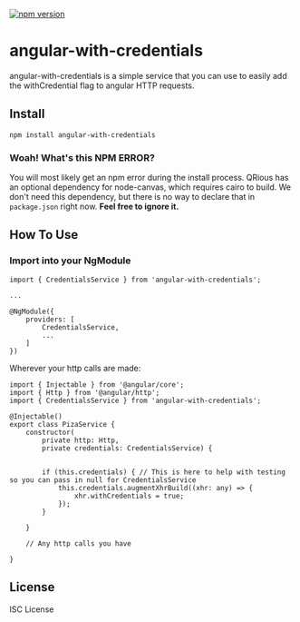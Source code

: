 [![npm version](https://badge.fury.io/js/angular-with-credentials.svg)](https://badge.fury.io/js/angular-with-credentials)
# angular-with-credentials
angular-with-credentials is a simple service that you can use to easily add the withCredential flag to angular HTTP requests.

## Install
    
    npm install angular-with-credentials

### Woah! What's this NPM ERROR?
You will most likely get an npm error during the install process. QRious has an optional dependency for node-canvas, which requires cairo to build. We don't need this dependency, but there is no way to declare that in `package.json` right now. **Feel free to ignore it.**
## How To Use

### Import into your NgModule

```
import { CredentialsService } from 'angular-with-credentials';

...

@NgModule({
    providers: [
        CredentialsService,
        ...
    ]
})
```

Wherever your http calls are made:
```
import { Injectable } from '@angular/core';
import { Http } from '@angular/http';
import { CredentialsService } from 'angular-with-credentials';

@Injectable()
export class PizaService {
    constructor(
        private http: Http,
        private credentials: CredentialsService) {

        
        if (this.credentials) { // This is here to help with testing so you can pass in null for CredentialsService
            this.credentials.augmentXhrBuild((xhr: any) => {
                xhr.withCredentials = true;
            });
        }

    }

    // Any http calls you have

}
```

## License
ISC License